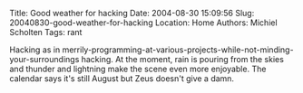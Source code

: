 Title: Good weather for hacking
Date: 2004-08-30 15:09:56
Slug: 20040830-good-weather-for-hacking
Location: Home
Authors: Michiel Scholten
Tags: rant

<p>Hacking as in merrily-programming-at-various-projects-while-not-minding-your-surroundings hacking. At the moment, rain is pouring from the skies and thunder and lightning make the scene even more enjoyable. The calendar says it's still August but Zeus doesn't give a damn.</p>